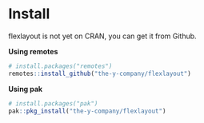 # Install

flexlayout is not yet on CRAN, you can get it from Github.

__Using remotes__

```r
# install.packages("remotes")
remotes::install_github("the-y-company/flexlayout")
```

__Using pak__

```r
# install.packages("pak")
pak::pkg_install("the-y-company/flexlayout")
```
